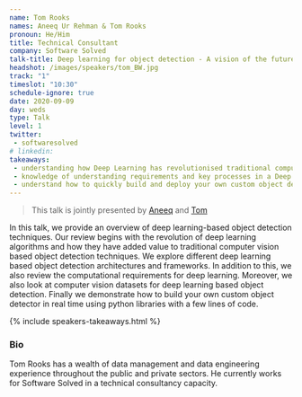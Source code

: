 ```yaml
---
name: Tom Rooks
names: Aneeq Ur Rehman & Tom Rooks
pronoun: He/Him
title: Technical Consultant
company: Software Solved
talk-title: Deep learning for object detection - A vision of the future
headshot: /images/speakers/tom_BW.jpg
track: "1"
timeslot: "10:30"
schedule-ignore: true
date: 2020-09-09
day: weds
type: Talk
level: 1
twitter:
 - softwaresolved
# linkedin: 
takeaways:
 - understanding how Deep Learning has revolutionised traditional computer vision
 - knowledge of understanding requirements and key processes in a Deep Learning based custom object detection framework
 - understand how to quickly build and deploy your own custom object detector with few lines of codes and some resources for additional help
---
```


<blockquote>This talk is jointly presented by <a href="/speakers/aneeq-ur-rehman.html">Aneeq</a> and <a href="/speakers/tom-rooks.html">Tom</a></blockquote>

<p>In this talk, we provide an overview of deep learning-based object detection techniques. Our review begins with the revolution 
of deep learning algorithms and how they have added value to traditional computer vision based object detection techniques. We 
explore different deep learning based object detection architectures and frameworks. In addition to this, we also review the 
computational requirements for deep learning. Moreover, we also look at  computer vision datasets for deep learning based object detection. 
Finally we demonstrate how to build your own custom object detector in real time using python libraries with a few lines of code.</p>

{% include speakers-takeaways.html %}

<h3>Bio</h3>
<p>Tom Rooks has a wealth of data management and data engineering experience throughout the public and private sectors. He currently 
works for Software Solved in a technical consultancy capacity.</p>